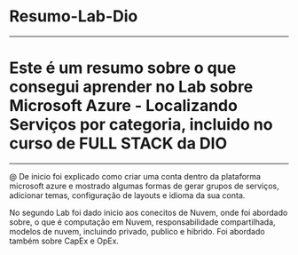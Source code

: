 # Resumo-Lab-Dio
______________________________________________________________________________________

# Este é um resumo sobre o que consegui aprender no Lab sobre Microsoft Azure - Localizando Serviços por categoria, incluido no curso de FULL STACK da DIO
______________________________________________________________________________________

@ De inicio foi explicado como criar uma conta dentro da plataforma microsoft azure e mostrado algumas formas de gerar grupos de serviços, adicionar temas, configuração de layouts e idioma da sua conta.

No segundo Lab foi dado inicio aos conecitos de Nuvem, onde foi abordado sobre, o que é computação em Nuvem, responsabilidade compartilhada, modelos de nuvem, incluindo privado, publico e hibrido. Foi abordado também sobre CapEx e OpEx.
